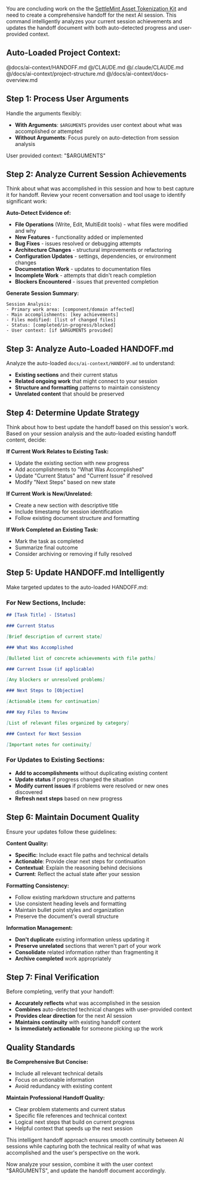 You are concluding work on the the
[SettleMint Asset Tokenization Kit](https://github.com/settlemint/asset-tokenization-kit)
and need to create a comprehensive handoff for the next AI session. This command
intelligently analyzes your current session achievements and updates the handoff
document with both auto-detected progress and user-provided context.

## Auto-Loaded Project Context:

@docs/ai-context/HANDOFF.md @/CLAUDE.md @/.claude/CLAUDE.md
@/docs/ai-context/project-structure.md @/docs/ai-context/docs-overview.md

## Step 1: Process User Arguments

Handle the arguments flexibly:

- **With Arguments**: `$ARGUMENTS` provides user context about what was
  accomplished or attempted
- **Without Arguments**: Focus purely on auto-detection from session analysis

User provided context: "$ARGUMENTS"

## Step 2: Analyze Current Session Achievements

Think about what was accomplished in this session and how to best capture it for
handoff. Review your recent conversation and tool usage to identify significant
work:

**Auto-Detect Evidence of:**

- **File Operations** (Write, Edit, MultiEdit tools) - what files were modified
  and why
- **New Features** - functionality added or implemented
- **Bug Fixes** - issues resolved or debugging attempts
- **Architecture Changes** - structural improvements or refactoring
- **Configuration Updates** - settings, dependencies, or environment changes
- **Documentation Work** - updates to documentation files
- **Incomplete Work** - attempts that didn't reach completion
- **Blockers Encountered** - issues that prevented completion

**Generate Session Summary:**

```
Session Analysis:
- Primary work area: [component/domain affected]
- Main accomplishments: [key achievements]
- Files modified: [list of changed files]
- Status: [completed/in-progress/blocked]
- User context: [if $ARGUMENTS provided]
```

## Step 3: Analyze Auto-Loaded HANDOFF.md

Analyze the auto-loaded `docs/ai-context/HANDOFF.md` to understand:

- **Existing sections** and their current status
- **Related ongoing work** that might connect to your session
- **Structure and formatting** patterns to maintain consistency
- **Unrelated content** that should be preserved

## Step 4: Determine Update Strategy

Think about how to best update the handoff based on this session's work. Based
on your session analysis and the auto-loaded existing handoff content, decide:

**If Current Work Relates to Existing Task:**

- Update the existing section with new progress
- Add accomplishments to "What Was Accomplished"
- Update "Current Status" and "Current Issue" if resolved
- Modify "Next Steps" based on new state

**If Current Work is New/Unrelated:**

- Create a new section with descriptive title
- Include timestamp for session identification
- Follow existing document structure and formatting

**If Work Completed an Existing Task:**

- Mark the task as completed
- Summarize final outcome
- Consider archiving or removing if fully resolved

## Step 5: Update HANDOFF.md Intelligently

Make targeted updates to the auto-loaded HANDOFF.md:

### For New Sections, Include:

```markdown
## [Task Title] - [Status]

### Current Status

[Brief description of current state]

### What Was Accomplished

[Bulleted list of concrete achievements with file paths]

### Current Issue (if applicable)

[Any blockers or unresolved problems]

### Next Steps to [Objective]

[Actionable items for continuation]

### Key Files to Review

[List of relevant files organized by category]

### Context for Next Session

[Important notes for continuity]
```

### For Updates to Existing Sections:

- **Add to accomplishments** without duplicating existing content
- **Update status** if progress changed the situation
- **Modify current issues** if problems were resolved or new ones discovered
- **Refresh next steps** based on new progress

## Step 6: Maintain Document Quality

Ensure your updates follow these guidelines:

**Content Quality:**

- **Specific**: Include exact file paths and technical details
- **Actionable**: Provide clear next steps for continuation
- **Contextual**: Explain the reasoning behind decisions
- **Current**: Reflect the actual state after your session

**Formatting Consistency:**

- Follow existing markdown structure and patterns
- Use consistent heading levels and formatting
- Maintain bullet point styles and organization
- Preserve the document's overall structure

**Information Management:**

- **Don't duplicate** existing information unless updating it
- **Preserve unrelated** sections that weren't part of your work
- **Consolidate** related information rather than fragmenting it
- **Archive completed** work appropriately

## Step 7: Final Verification

Before completing, verify that your handoff:

- **Accurately reflects** what was accomplished in the session
- **Combines** auto-detected technical changes with user-provided context
- **Provides clear direction** for the next AI session
- **Maintains continuity** with existing handoff content
- **Is immediately actionable** for someone picking up the work

## Quality Standards

**Be Comprehensive But Concise:**

- Include all relevant technical details
- Focus on actionable information
- Avoid redundancy with existing content

**Maintain Professional Handoff Quality:**

- Clear problem statements and current status
- Specific file references and technical context
- Logical next steps that build on current progress
- Helpful context that speeds up the next session

This intelligent handoff approach ensures smooth continuity between AI sessions
while capturing both the technical reality of what was accomplished and the
user's perspective on the work.

Now analyze your session, combine it with the user context "$ARGUMENTS", and
update the handoff document accordingly.
